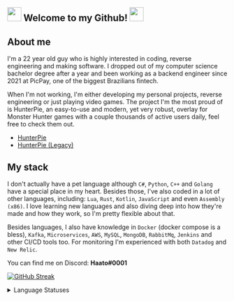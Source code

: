 ## <img src="https://cdn.discordapp.com/emojis/630965840208199680.gif?v=1" height=32/> Welcome to my Github! <img src="https://cdn.discordapp.com/emojis/630965840208199680.gif?v=1" height=32/>

## About me

I'm a 22 year old guy who is highly interested in coding, reverse engineering and making software. I dropped out of my computer science bachelor degree after a year and been working as a backend engineer since 2021 at PicPay, one of the biggest Brazilians fintech.

When I'm not working, I'm either developing my personal projects, reverse engineering or just playing video games. The project I'm the most proud of is HunterPie, an easy-to-use and modern, yet very robust, overlay for Monster Hunter games with a couple thousands of active users daily, feel free to check them out.

- [HunterPie](https://github.com/Haato3o/HunterPie-v2)
- [HunterPie (Legacy)](https://github.com/Haato3o/HunterPie)

## My stack

I don't actually have a pet language although `C#`, `Python`, `C++` and `Golang` have a special place in my heart. Besides those, I've also coded in a lot of other languages, including: `Lua`, `Rust`, `Kotlin`, `JavaScript` and even `Assembly (x86)`. I love learning new languages and also diving deep into how they're made and how they work, so I'm pretty flexible about that.

Besides languages, I also have knowledge in `Docker` (docker compose is a bless), `Kafka`, `Microservices`, `AWS`, `MySQL`, `MongoDB`, `RabbitMq`, `Jenkins` and other CI/CD tools too. For monitoring I'm experienced with both `Datadog` and `New Relic`.

You can find me on Discord: **Haato#0001**

[![GitHub Streak](http://github-readme-streak-stats.herokuapp.com?user=haato3o&theme=github-dark-blue&hide_border=true&date_format=M%20j%5B%2C%20Y%5D)](https://git.io/streak-stats)

<details>
  <summary>Language Statuses</summary>
  
[![Codersrank](https://cr-skills-chart-widget.azurewebsites.net/api/api?username=Haato3o)](https://profile.codersrank.io/user/haato3o)<img src="https://cdn.discordapp.com/emojis/540216879776661510.gif?v=1" height=64/>

</details>
